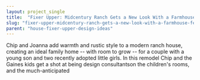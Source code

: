 ```yaml
---
layout: project_single
title:  "Fixer Upper: Midcentury Ranch Gets a New Look With a Farmhouse Feel"
slug: "fixer-upper-midcentury-ranch-gets-a-new-look-with-a-farmhouse-feel"
parent: "house-fixer-upper-design-ideas"
---
```

Chip and Joanna add warmth and rustic style to a modern ranch house, creating an ideal family home -- with room to grow -- for a couple with a young son and two recently adopted little girls. In this remodel Chip and the Gaines kids get a shot at being design consultantson the children's rooms, and the much-anticipated